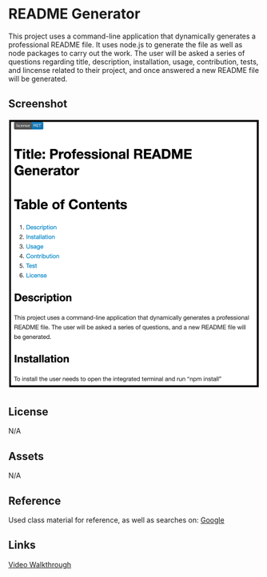 # README Generator

This project uses a command-line application that dynamically generates a professional README file. It uses node.js to generate the file as well as node packages to carry out the work. The user will be asked a series of questions regarding title, description, installation, usage, contribution, tests, and lincense related to their project, and once answered a new README file will be generated.

## Screenshot
![Screenshot](./Screenshot%202023-07-15%20at%204.33.51%20PM.png)


## License
N/A

## Assets
N/A

## Reference
Used class material for reference, as well as searches on: [Google](https://google.com)

## Links
[Video Walkthrough](https://watch.screencastify.com/v/Kjn6xWXbomIkqbsTEK1k)




